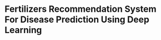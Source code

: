 #                            Fertilizers Recommendation System For Disease Prediction Using Deep Learning 
